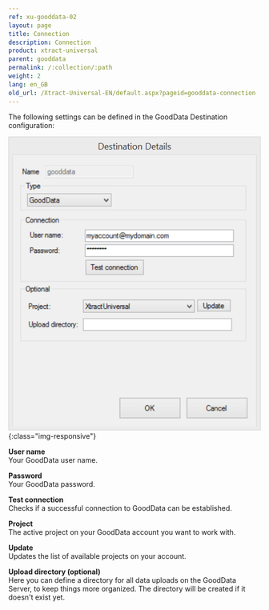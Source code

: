 ```yaml
---
ref: xu-gooddata-02
layout: page
title: Connection
description: Connection
product: xtract-universal
parent: gooddata
permalink: /:collection/:path
weight: 2
lang: en_GB
old_url: /Xtract-Universal-EN/default.aspx?pageid=gooddata-connection
---
```


The following settings can be defined in the GoodData Destination configuration:

![GD-Destination-Details](/img/content/GD-Destination-Details.png){:class="img-responsive"}

**User name**<br>
Your GoodData user name.

**Password**<br>
Your GoodData password.

**Test connection**<br>
Checks if a successful connection to GoodData can be established.
             
**Project**<br>
The active project on your GoodData account you want to work with.

**Update**<br>
Updates the list of available projects on your account.
             
**Upload directory (optional)**<br>
Here you can define a directory for all data uploads on the GoodData Server, to keep things more organized.
The directory will be created if it doesn't exist yet.


